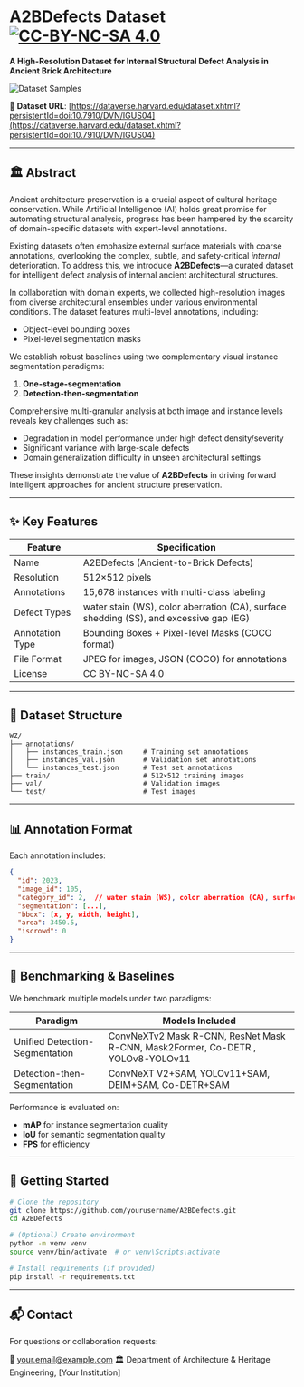 # A2BDefects Dataset [![CC-BY-NC-SA 4.0](https://img.shields.io/badge/License-CC%20BY--NC--SA%204.0-lightgrey.svg)](LICENSE)

**A High-Resolution Dataset for Internal Structural Defect Analysis in Ancient Brick Architecture**

![Dataset Samples](samples.png)

🔗 **Dataset URL**: [https://dataverse.harvard.edu/dataset.xhtml?persistentId=doi:10.7910/DVN/IGUS04](https://dataverse.harvard.edu/dataset.xhtml?persistentId=doi:10.7910/DVN/IGUS04)

---

## 🏛️ Abstract

Ancient architecture preservation is a crucial aspect of cultural heritage conservation. While Artificial Intelligence (AI) holds great promise for automating structural analysis, progress has been hampered by the scarcity of domain-specific datasets with expert-level annotations.

Existing datasets often emphasize external surface materials with coarse annotations, overlooking the complex, subtle, and safety-critical *internal* deterioration. To address this, we introduce **A2BDefects**—a curated dataset for intelligent defect analysis of internal ancient architectural structures.

In collaboration with domain experts, we collected high-resolution images from diverse architectural ensembles under various environmental conditions. The dataset features multi-level annotations, including:

* Object-level bounding boxes
* Pixel-level segmentation masks

We establish robust baselines using two complementary visual instance segmentation paradigms:

1. **One-stage-segmentation**
2. **Detection-then-segmentation**

Comprehensive multi-granular analysis at both image and instance levels reveals key challenges such as:

* Degradation in model performance under high defect density/severity
* Significant variance with large-scale defects
* Domain generalization difficulty in unseen architectural settings

These insights demonstrate the value of **A2BDefects** in driving forward intelligent approaches for ancient structure preservation.

---

## ✨ Key Features

| Feature         | Specification                                    |
| --------------- | ------------------------------------------------ |
| Name            | A2BDefects (Ancient-to-Brick Defects)            |
| Resolution      | 512×512 pixels                       |
| Annotations     | 15,678 instances with multi-class labeling       |
| Defect Types    | water stain (WS), color aberration (CA), surface shedding (SS), and excessive gap (EG)           |
| Annotation Type | Bounding Boxes + Pixel-level Masks (COCO format) |
| File Format     | JPEG for images, JSON (COCO) for annotations     |
| License         | CC BY-NC-SA 4.0                                  |

---

## 📁 Dataset Structure

```
WZ/
├── annotations/
│   ├── instances_train.json     # Training set annotations
│   ├── instances_val.json       # Validation set annotations
│   └── instances_test.json      # Test set annotations
├── train/                       # 512×512 training images
├── val/                         # Validation images
└── test/                        # Test images
```

---

## 📊 Annotation Format

Each annotation includes:

```json
{
  "id": 2023,
  "image_id": 105,
  "category_id": 2,  // water stain (WS), color aberration (CA), surface shedding (SS), and excessive gap (EG)
  "segmentation": [...],
  "bbox": [x, y, width, height],
  "area": 3450.5,
  "iscrowd": 0
}
```

---

## 🧪 Benchmarking & Baselines

We benchmark multiple models under two paradigms:

| Paradigm                       | Models Included                      |
| ------------------------------ | ------------------------------------ |
| Unified Detection-Segmentation | ConvNeXTv2 Mask R-CNN, ResNet Mask R-CNN, Mask2Former, Co-DETR , YOLOv8-YOLOv11              |
| Detection-then-Segmentation    | ConvNeXT V2+SAM, YOLOv11+SAM, DEIM+SAM, Co-DETR+SAM |

Performance is evaluated on:
* **mAP** for instance segmentation quality
* **IoU** for semantic segmentation quality
* **FPS** for efficiency
---

## 🚀 Getting Started

```bash
# Clone the repository
git clone https://github.com/yourusername/A2BDefects.git
cd A2BDefects

# (Optional) Create environment
python -m venv venv
source venv/bin/activate  # or venv\Scripts\activate

# Install requirements (if provided)
pip install -r requirements.txt
```

---

<!-- ## 📚 Citation

If you use **A2BDefects** in your research, please cite it as follows:

```bibtex
@dataset{a2bdefects2025,
  title     = {A2BDefects: A High-Resolution Dataset for Internal Structural Defect Analysis in Ancient Brick Architecture},
  author    = {Your Name and Collaborators},
  year      = {2025},
  url       = {https://dataverse.harvard.edu/dataset.xhtml?persistentId=doi:10.7910/DVN/IGUS04},
  license   = {CC BY-NC-SA 4.0}
}
```

--- -->

<!-- ## 🤝 Contributing

We welcome collaboration! Please open an issue or pull request to suggest improvements or report bugs.

--- -->

## 📬 Contact

For questions or collaboration requests:

📧 [your.email@example.com](mailto:your.email@example.com)
🏛️ Department of Architecture & Heritage Engineering, \[Your Institution]